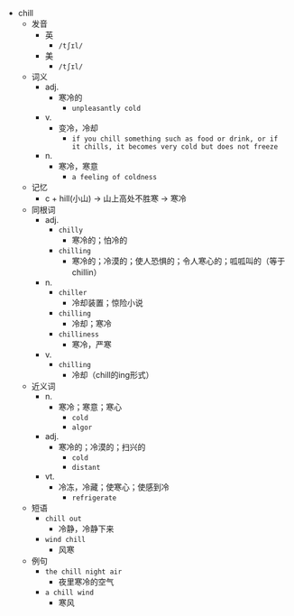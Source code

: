 - chill
  - 发音
    - 英
      - `/tʃɪl/`
    - 美
      - `/tʃɪl/`
  - 词义
    - adj.
      - 寒冷的
        - `unpleasantly cold`
    - v.
      - 变冷，冷却
        - `if you chill something such as food or drink, or if it chills, it becomes very cold but does not freeze`
    - n.
      - 寒冷，寒意
        - `a feeling of coldness`
  - 记忆
    - c + hill(小山) → 山上高处不胜寒 → 寒冷
  - 同根词
    - adj.
      - `chilly`
        - 寒冷的；怕冷的
      - `chilling`
        - 寒冷的；冷漠的；使人恐惧的；令人寒心的；呱呱叫的（等于chillin）
    - n.
      - `chiller`
        - 冷却装置；惊险小说
      - `chilling`
        - 冷却；寒冷
      - `chilliness`
        - 寒冷，严寒
    - v.
      - `chilling`
        - 冷却（chill的ing形式）
  - 近义词
    - n.
      - 寒冷；寒意；寒心
        - `cold`
        - `algor`
    - adj.
      - 寒冷的；冷漠的；扫兴的
        - `cold`
        - `distant`
    - vt.
      - 冷冻，冷藏；使寒心；使感到冷
        - `refrigerate`
  - 短语
    - `chill out`
      - 冷静，冷静下来 
    - `wind chill`
      - 风寒 
  - 例句
    - `the chill night air`
      - 夜里寒冷的空气
    - `a chill wind`
      - 寒风

